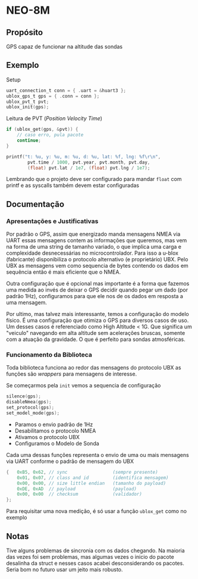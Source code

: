 # NEO-8M

## Propósito
GPS capaz de funcionar na altitude das sondas

## Exemplo
Setup
```c
uart_connection_t conn = { .uart = &huart3 };
ublox_gps_t gps = { .conn = conn };
ublox_pvt_t pvt;
ublox_init(gps);
```
Leitura de PVT (_Position Velocity Time_)
```c
if (ublox_get(gps, &pvt)) {
    // caso erro, pula pacote
    continue;
}

printf("t: %u, y: %u, m: %u, d: %u, lat: %f, lng: %f\r\n",
        pvt.time / 1000, pvt.year, pvt.month, pvt.day,
        (float) pvt.lat / 1e7, (float) pvt.lng / 1e7);

```

Lembrando que o projeto deve ser configurado para mandar `float` com printf
e as syscalls também devem estar configuradas

## Documentação
### Apresentações e Justificativas
Por padrão o GPS, assim que energizado manda mensagens NMEA via UART
essas mensagens contem as informações que queremos, mas vem na forma de 
uma string de tamanho variado, o que implica uma carga e complexidade 
desnecessárias no microcontrolador. Para isso a u-blox (fabricante) disponibiliza
o protocolo alternativo (e proprietário) UBX. Pelo UBX as mensagens vem como 
sequencia de bytes contendo os dados em sequência então é mais eficiente que o NMEA.

Outra configuração que é opcional mas importante é a forma que fazemos uma medida
ao invés de deixar o GPS decidir quando pegar um dado (por padrão 1Hz), configuramos
para que ele nos de os dados em resposta a uma mensagem.

Por ultimo, mas talvez mais interessante, temos a configuração do modelo 
físico. É uma configuração que otimiza o GPS para diversos casos de uso. Um
desses casos é referenciado como High Altitude < 1G. Que significa um "veiculo"
navegando em alta altitude sem acelerações bruscas, somente com a atuação da
gravidade. O que é perfeito para sondas atmosféricas.

### Funcionamento da Biblioteca

Toda biblioteca funciona ao redor das mensagens do protocolo UBX
as funções são _wrappers_ para mensagens de interesse.

Se começarmos pela `init` vemos a sequencia de configuração
```c
silence(gps);
disableNmea(gps); 
set_protocol(gps);
set_model_mode(gps);
```
 - Paramos o envio padrão de 1Hz
 - Desabilitamos o protocolo NMEA
 - Ativamos o protocolo UBX
 - Configuramos o Modelo de Sonda

 Cada uma dessas funções representa o envio de uma ou mais mensagens 
 via UART conforme o padrão de mensagem do UBX
 
```c
{   0xB5, 0x62, // sync                 (sempre presente)
    0x01, 0x07, // class and id         (identifica mensagem)
    0x00, 0x00, // size little endian   (tamanho do payload)
    0xDE, 0xAD  // payload              (payload)
    0x00, 0x00  // checksum             (validador)
};
```

Para requisitar uma nova medição, é só usar a função `ublox_get` como no exemplo

## Notas
Tive alguns problemas de sincronia com os dados chegando. Na maioria das vezes
foi sem problemas, mas algumas vezes o inicio do pacote desalinha da struct
e nesses casos acabei desconsiderando os pacotes. Seria bom no futuro usar um
jeito mais robusto. 
